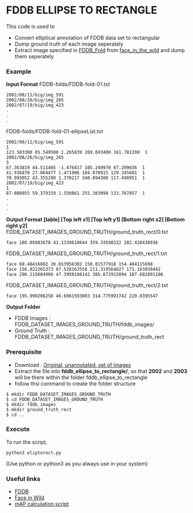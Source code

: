 # FDDB ELLIPSE TO RECTANGLE

This code is used to 
* Convert elliptical annotation of FDDB data set to rectangular
* Dump ground truth of each image seperately 
* Extract image specified in [FDDB_Fold](http://vis-www.cs.umass.edu/fddb/) from [face_in_the_wild](http://tamaraberg.com/faceDataset/index.html) and dump them seperately

### Example
__Input Format__
FDDB-folds/FDDB-fold-01.txt
```
2002/08/11/big/img_591
2002/08/26/big/img_265
2002/07/19/big/img_423
.
.
.
```
FDDB-folds/FDDB-fold-01-ellipseList.txt
```
2002/08/11/big/img_591
1
123.583300 85.549500 1.265839 269.693400 161.781200  1
2002/08/26/big/img_265
3
67.363819 44.511485 -1.476417 105.249970 87.209036  1
41.936870 27.064477 1.471906 184.070915 129.345601  1
70.993052 43.355200 1.370217 340.894300 117.498951  1
2002/07/19/big/img_423
1
87.080955 59.379319 1.550861 255.383099 133.767857  1
.
.
.
```
__Output Format__
__[lable] [Top left x1] [Top left y1] [Bottom right x2] [Bottom right y2]__ 
FDDB_DATASET_IMAGES_GROUND_TRUTH/ground_truth_rect/0.txt
```
face 180.05081678 41.1339610644 359.33598322 282.428438936
```
FDDB_DATASET_IMAGES_GROUND_TRUTH/ground_truth_rect/1.txt
```
face 60.48416082 20.013956302 150.01577918 154.404115698
face 156.822265373 87.528163558 211.319564627 171.163038442
face 296.115684906 47.3950108142 385.672915094 187.602891186
```
FDDB_DATASET_IMAGES_GROUND_TRUTH/ground_truth_rect/2.txt
```
face 195.990206258 46.6961593003 314.775991742 220.8395547
```
__Output Folder__
* FDDB Images   : FDDB_DATASET_IMAGES_GROUND_TRUTH/fddb_images/
* Ground Truth  : FDDB_DATASET_IMAGES_GROUND_TRUTH/ground_truth_rect

### Prerequisite
* Download      : [Original, unannotated, set of images](http://tamaraberg.com/faceDataset/originalPics.tar.gz)
* Extract the file into __fddb_ellipse_to_rectangle/__, so that __2002__ and __2003__ will be there within the folder fddb_ellipse_to_rectangle
* follow thsi command to create the folder structure
```
$ mkdir FDDB_DATASET_IMAGES_GROUND_TRUTH
$ cd FDDB_DATASET_IMAGES_GROUND_TRUTH
$ mkdir fddb_images
$ mkdir ground_truth_rect
$ cd ..
```

### Execute
To run the script,
```
python3 eliptorect.py
```
(Use python or python3 as you always use in your system)

### Useful links
* [FDDB](http://vis-www.cs.umass.edu/fddb/)
* [Face in Wild](http://tamaraberg.com/faceDataset/index.html)
* [mAP calculation script](https://github.com/Cartucho/mAP)